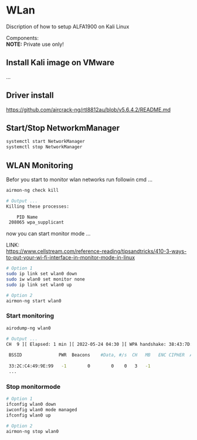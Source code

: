 # WLan
Discription of how to setup ALFA1900 on Kali Linux

Components:   
**NOTE:** Private use only!

## Install Kali image on VMware  
...
## Driver install  

https://github.com/aircrack-ng/rtl8812au/blob/v5.6.4.2/README.md

## Start/Stop NetworkmManager  

```bash
systemctl start NetworkManager
systemctl stop NetworkManager
```
## WLAN Monitoring

Befor you start to monitor wlan networks run followin cmd ...
```bash
airmon-ng check kill

# Output ...
Killing these processes:

    PID Name
 208065 wpa_supplicant
```
now you can start monitor mode ...

LINK:  
https://www.cellstream.com/reference-reading/tipsandtricks/410-3-ways-to-put-your-wi-fi-interface-in-monitor-mode-in-linux

```bash
# Option 1
sudo ip link set wlan0 down
sudo iw wlan0 set monitor none
sudo ip link set wlan0 up

# Option 2 
airmon-ng start wlan0 
```
### Start monitoring
```bash
airodump-ng wlan0

# Output ...
CH  9 ][ Elapsed: 1 min ][ 2022-05-24 04:30 ][ WPA handshake: 38:43:7D:4D:34:68                                
                                                                                                                
 BSSID              PWR  Beacons    #Data, #/s  CH   MB   ENC CIPHER  AUTH ESSID                                
                                                                                                                
 33:2C:C4:49:9E:99   -1        0        0    0   3   -1                    <length:  0>
 ...

```
### Stop monitormode
```bash
# Option 1
ifconfig wlan0 down
iwconfig wlan0 mode managed
ifconfig wlan0 up

# Option 2 
airmon-ng stop wlan0 
```




